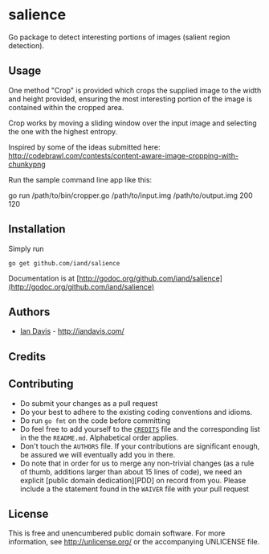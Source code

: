 # salience

Go package to detect interesting portions of images (salient region detection).

## Usage

One method "Crop" is provided which crops the supplied image to the width and height provided, ensuring the most interesting portion of the image is contained within the cropped area.

Crop works by moving a sliding window over the input image and selecting the one with the highest entropy.

Inspired by some of the ideas submitted here: http://codebrawl.com/contests/content-aware-image-cropping-with-chunkypng

Run the sample command line app like this:

go run /path/to/bin/cropper.go  /path/to/input.img /path/to/output.img 200 120

## Installation

Simply run

	go get github.com/iand/salience

Documentation is at [http://godoc.org/github.com/iand/salience](http://godoc.org/github.com/iand/salience)

## Authors

* [Ian Davis](http://github.com/iand) - <http://iandavis.com/>


## Credits


## Contributing

* Do submit your changes as a pull request
* Do your best to adhere to the existing coding conventions and idioms.
* Do run `go fmt` on the code before committing 
* Do feel free to add yourself to the [`CREDITS`](CREDITS) file and the
  corresponding list in the the `README.md`. Alphabetical order applies.
* Don't touch the `AUTHORS` file. If your contributions are significant
  enough, be assured we will eventually add you in there.
* Do note that in order for us to merge any non-trivial changes (as a rule
  of thumb, additions larger than about 15 lines of code), we need an
  explicit [public domain dedication][PDD] on record from you. Please include
  a the statement found in the `WAIVER` file with your pull request

## License

This is free and unencumbered public domain software. For more
information, see <http://unlicense.org/> or the accompanying UNLICENSE file.
